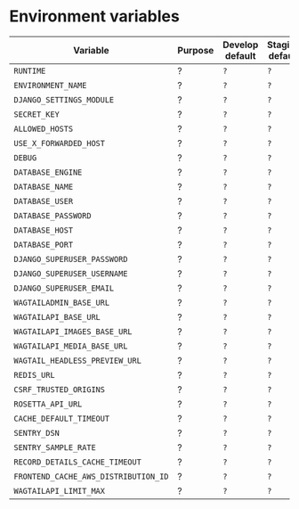 # Environment variables

| Variable                             | Purpose | Develop default | Staging default | Production default |
| ------------------------------------ | ------- | --------------- | --------------- | ------------------ |
| `RUNTIME`                            | ?       | `?`             | `?`             | `?`                |
| `ENVIRONMENT_NAME`                   | ?       | `?`             | `?`             | `?`                |
| `DJANGO_SETTINGS_MODULE`             | ?       | `?`             | `?`             | `?`                |
| `SECRET_KEY`                         | ?       | `?`             | `?`             | `?`                |
| `ALLOWED_HOSTS`                      | ?       | `?`             | `?`             | `?`                |
| `USE_X_FORWARDED_HOST`               | ?       | `?`             | `?`             | `?`                |
| `DEBUG`                              | ?       | `?`             | `?`             | `?`                |
| `DATABASE_ENGINE`                    | ?       | `?`             | `?`             | `?`                |
| `DATABASE_NAME`                      | ?       | `?`             | `?`             | `?`                |
| `DATABASE_USER`                      | ?       | `?`             | `?`             | `?`                |
| `DATABASE_PASSWORD`                  | ?       | `?`             | `?`             | `?`                |
| `DATABASE_HOST`                      | ?       | `?`             | `?`             | `?`                |
| `DATABASE_PORT`                      | ?       | `?`             | `?`             | `?`                |
| `DJANGO_SUPERUSER_PASSWORD`          | ?       | `?`             | `?`             | `?`                |
| `DJANGO_SUPERUSER_USERNAME`          | ?       | `?`             | `?`             | `?`                |
| `DJANGO_SUPERUSER_EMAIL`             | ?       | `?`             | `?`             | `?`                |
| `WAGTAILADMIN_BASE_URL`              | ?       | `?`             | `?`             | `?`                |
| `WAGTAILAPI_BASE_URL`                | ?       | `?`             | `?`             | `?`                |
| `WAGTAILAPI_IMAGES_BASE_URL`         | ?       | `?`             | `?`             | `?`                |
| `WAGTAILAPI_MEDIA_BASE_URL`          | ?       | `?`             | `?`             | `?`                |
| `WAGTAIL_HEADLESS_PREVIEW_URL`       | ?       | `?`             | `?`             | `?`                |
| `REDIS_URL`                          | ?       | `?`             | `?`             | `?`                |
| `CSRF_TRUSTED_ORIGINS`               | ?       | `?`             | `?`             | `?`                |
| `ROSETTA_API_URL`                    | ?       | `?`             | `?`             | `?`                |
| `CACHE_DEFAULT_TIMEOUT`              | ?       | `?`             | `?`             | `?`                |
| `SENTRY_DSN`                         | ?       | `?`             | `?`             | `?`                |
| `SENTRY_SAMPLE_RATE`                 | ?       | `?`             | `?`             | `?`                |
| `RECORD_DETAILS_CACHE_TIMEOUT`       | ?       | `?`             | `?`             | `?`                |
| `FRONTEND_CACHE_AWS_DISTRIBUTION_ID` | ?       | `?`             | `?`             | `?`                |
| `WAGTAILAPI_LIMIT_MAX`               | ?       | `?`             | `?`             | `?`                |
